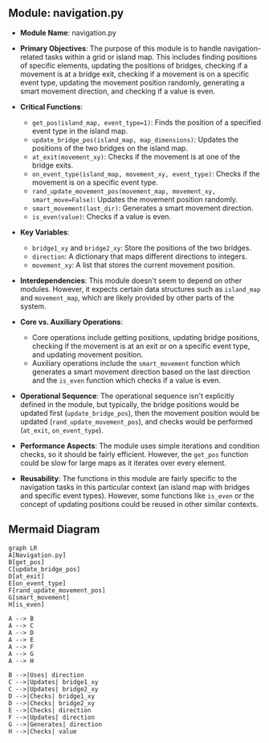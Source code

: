 ## Module: navigation.py
- **Module Name**: navigation.py

- **Primary Objectives**: The purpose of this module is to handle navigation-related tasks within a grid or island map. This includes finding positions of specific elements, updating the positions of bridges, checking if a movement is at a bridge exit, checking if a movement is on a specific event type, updating the movement position randomly, generating a smart movement direction, and checking if a value is even.

- **Critical Functions**: 
  - `get_pos(island_map, event_type=1)`: Finds the position of a specified event type in the island map.
  - `update_bridge_pos(island_map, map_dimensions)`: Updates the positions of the two bridges on the island map.
  - `at_exit(movement_xy)`: Checks if the movement is at one of the bridge exits.
  - `on_event_type(island_map, movement_xy, event_type)`: Checks if the movement is on a specific event type.
  - `rand_update_movement_pos(movement_map, movement_xy, smart_move=False)`: Updates the movement position randomly.
  - `smart_movement(last_dir)`: Generates a smart movement direction.
  - `is_even(value)`: Checks if a value is even.

- **Key Variables**:
  - `bridge1_xy` and `bridge2_xy`: Store the positions of the two bridges.
  - `direction`: A dictionary that maps different directions to integers.
  - `movement_xy`: A list that stores the current movement position.

- **Interdependencies**: This module doesn't seem to depend on other modules. However, it expects certain data structures such as `island_map` and `movement_map`, which are likely provided by other parts of the system.

- **Core vs. Auxiliary Operations**: 
  - Core operations include getting positions, updating bridge positions, checking if the movement is at an exit or on a specific event type, and updating movement position.
  - Auxiliary operations include the `smart_movement` function which generates a smart movement direction based on the last direction and the `is_even` function which checks if a value is even.

- **Operational Sequence**: The operational sequence isn't explicitly defined in the module, but typically, the bridge positions would be updated first (`update_bridge_pos`), then the movement position would be updated (`rand_update_movement_pos`), and checks would be performed (`at_exit`, `on_event_type`).

- **Performance Aspects**: The module uses simple iterations and condition checks, so it should be fairly efficient. However, the `get_pos` function could be slow for large maps as it iterates over every element.

- **Reusability**: The functions in this module are fairly specific to the navigation tasks in this particular context (an island map with bridges and specific event types). However, some functions like `is_even` or the concept of updating positions could be reused in other similar contexts.
## Mermaid Diagram
```mermaid
graph LR
A[Navigation.py]
B[get_pos]
C[update_bridge_pos]
D[at_exit]
E[on_event_type]
F[rand_update_movement_pos]
G[smart_movement]
H[is_even]

A --> B
A --> C
A --> D
A --> E
A --> F
A --> G
A --> H

B -->|Uses| direction
C -->|Updates| bridge1_xy
C -->|Updates| bridge2_xy
D -->|Checks| bridge1_xy
D -->|Checks| bridge2_xy
E -->|Checks| direction
F -->|Updates| direction
G -->|Generates| direction
H -->|Checks| value
```
